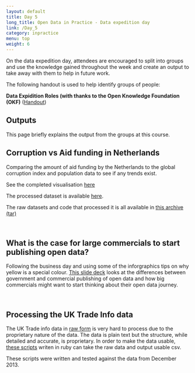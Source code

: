 ```yaml
---
layout: default
title: Day 5
long_title: Open Data in Practice - Data expedition day
link: /Day_5
category: inpractice
menu: top
weight: 6
---
```



On the data expedition day, attendees are encouraged to split into groups and use the knowledge gained throughout the week and create an output to take away with them to help in future work. 

The following handout is used to help identify groups of people:

**Data Expidition Roles (with thanks to the Open Knowledge Foundation (OKF)** ([Handout](/resources/Data_Expidition_Roles.pdf ))

## **Outputs** 

This page briefly explains the output from the groups at this course.

## **Corruption vs Aid funding in Netherlands**

Comparing the amount of aid funding by the Netherlands to the global corruption index and population data to see if any trends exist. 

See the completed visualisation <a href="http://kode1100.com/ODI-training/">here</a>

The processed dataset is available <a href="../stuff/c_a.csv">here</a>.

The raw datasets and code that processed it is all available in <a href="../stuff/corruption.tar">this archive (tar)</a>

<br>

## **What is the case for large commercials to start publishing open data?**

Following the business day and using some of the inforgraphics tips on why yellow is a special colour. <a href="
https://docs.google.com/a/theodi.org/presentation/d/1jkaCceAsQyvPN83hk2GbukfW8ZhFVCux--ebYQEfjjk/edit#slide=id.g2ae726b8e_063">This slide deck</a> looks at the differences between government and commercial publishing of open data and how big commercials might want to start thinking about their open data journey.

<br>

## **Processing the UK Trade Info data** 

The UK Trade info data in <a href="https://www.uktradeinfo.com/Statistics/Pages/DataDownloads.aspx">raw form</a> is very hard to process due to the proprietary nature of the data. The data is plain text but the structure, while detailed and accurate, is proprietary. In order to make the data usable, <a href="../stuff/uktrade-parsing-scripts.zip">these scripts</a> writen in ruby can take the raw data and output usable csv. 

These scripts were written and tested against the data from December 2013. 
